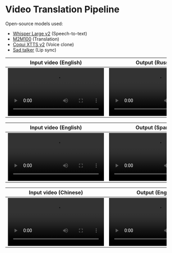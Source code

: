 # Video Translation Pipeline

Open-source models used:

- [Whisper Large v2](https://huggingface.co/openai/whisper-large-v2) (Speech-to-text)
- [M2M100](https://huggingface.co/facebook/m2m100_1.2B) (Translation)
- [Coqui XTTS v2](https://huggingface.co/coqui/XTTS-v2) (Voice clone)
- [Sad talker](https://github.com/OpenTalker/SadTalker) (Lip sync)

|                                                             Input video (English)                                                              |                                                                Output (Russian)                                                                |
| :--------------------------------------------------------------------------------------------------------------------------------------------: | :--------------------------------------------------------------------------------------------------------------------------------------------: |
| <video src="https://github.com/samhita-alla/video-translation/assets/27777173/d756f94e-54b5-43eb-a546-8f141e828ce2" type="video/mp4"> </video> | <video src="https://github.com/samhita-alla/video-translation/assets/27777173/c4d8c32f-308d-4afc-91e3-02b437c1ff4c" type="video/mp4"> </video> |

|                                                             Input video (English)                                                              |                                                                Output (Spanish)                                                                 |
| :--------------------------------------------------------------------------------------------------------------------------------------------: | :---------------------------------------------------------------------------------------------------------------------------------------------: |
| <video src="https://github.com/samhita-alla/video-translation/assets/27777173/57ebdd8b-7bf6-48d1-a52d-0a5c1d411aa9" type="video/mp4"> </video> | <video  src="https://github.com/samhita-alla/video-translation/assets/27777173/63ed557b-9263-4423-b0b7-a86abe5ad831" type="video/mp4"> </video> |

|                                                             Input video (Chinese)                                                              |                                                                Output (English)                                                                |
| :--------------------------------------------------------------------------------------------------------------------------------------------: | :--------------------------------------------------------------------------------------------------------------------------------------------: |
| <video src="https://github.com/samhita-alla/video-translation/assets/27777173/8bc8a760-3a48-444b-a593-6146b5ae8068" type="video/mp4"> </video> | <video src="https://github.com/samhita-alla/video-translation/assets/27777173/a51fac61-b7f4-44ae-a3d7-4026b23b2032" type="video/mp4"> </video> |
